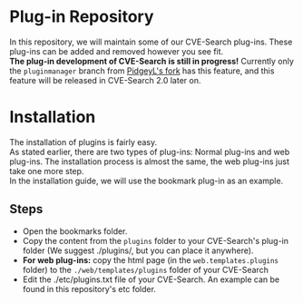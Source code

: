 # Plug-in Repository
In this repository, we will maintain some of our CVE-Search plug-ins. These plug-ins can be added and removed however you see fit.  <br />
**The plug-in development of CVE-Search is still in progress!**
Currently only the `pluginmanager` branch from <a href=www.github.com/PidgeyL/CVE-Search>PidgeyL's fork</a> has this feature, and this feature will be released in CVE-Search 2.0 later on.

# Installation
The installation of plugins is fairly easy. <br />
As stated earlier, there are two types of plug-ins: Normal plug-ins and web plug-ins. The installation process is almost the same, the web plug-ins just take one more step. <br />
In the installation guide, we will use the bookmark plug-in as an example.
## Steps
 * Open the bookmarks folder.
 * Copy the content from the `plugins` folder to your CVE-Search's plug-in folder (We suggest ./plugins/, but you can place it anywhere).
 * **For web plug-ins:** copy the html page (in the `web.templates.plugins` folder) to the `./web/templates/plugins` folder of your CVE-Search
 * Edit the ./etc/plugins.txt file of your CVE-Search. An example can be found in this repository's etc folder.
 
